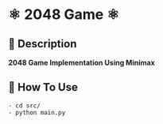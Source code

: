 # ⚛ 2048 Game ⚛

## 💢 Description

<b>2048 Game Implementation Using Minimax</b>

## 💢 How To Use

```
- cd src/
- python main.py
```
